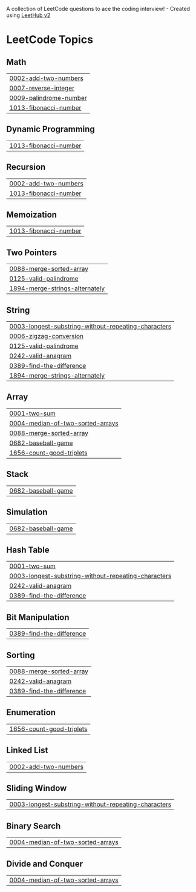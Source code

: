 A collection of LeetCode questions to ace the coding interview! - Created using [LeetHub v2](https://github.com/arunbhardwaj/LeetHub-2.0)
<!---LeetCode Topics Start-->
# LeetCode Topics
## Math
|  |
| ------- |
| [0002-add-two-numbers](https://github.com/An0nman/leetcode/tree/master/0002-add-two-numbers) |
| [0007-reverse-integer](https://github.com/An0nman/leetcode/tree/master/0007-reverse-integer) |
| [0009-palindrome-number](https://github.com/An0nman/leetcode/tree/master/0009-palindrome-number) |
| [1013-fibonacci-number](https://github.com/An0nman/leetcode/tree/master/1013-fibonacci-number) |
## Dynamic Programming
|  |
| ------- |
| [1013-fibonacci-number](https://github.com/An0nman/leetcode/tree/master/1013-fibonacci-number) |
## Recursion
|  |
| ------- |
| [0002-add-two-numbers](https://github.com/An0nman/leetcode/tree/master/0002-add-two-numbers) |
| [1013-fibonacci-number](https://github.com/An0nman/leetcode/tree/master/1013-fibonacci-number) |
## Memoization
|  |
| ------- |
| [1013-fibonacci-number](https://github.com/An0nman/leetcode/tree/master/1013-fibonacci-number) |
## Two Pointers
|  |
| ------- |
| [0088-merge-sorted-array](https://github.com/An0nman/leetcode/tree/master/0088-merge-sorted-array) |
| [0125-valid-palindrome](https://github.com/An0nman/leetcode/tree/master/0125-valid-palindrome) |
| [1894-merge-strings-alternately](https://github.com/An0nman/leetcode/tree/master/1894-merge-strings-alternately) |
## String
|  |
| ------- |
| [0003-longest-substring-without-repeating-characters](https://github.com/An0nman/leetcode/tree/master/0003-longest-substring-without-repeating-characters) |
| [0006-zigzag-conversion](https://github.com/An0nman/leetcode/tree/master/0006-zigzag-conversion) |
| [0125-valid-palindrome](https://github.com/An0nman/leetcode/tree/master/0125-valid-palindrome) |
| [0242-valid-anagram](https://github.com/An0nman/leetcode/tree/master/0242-valid-anagram) |
| [0389-find-the-difference](https://github.com/An0nman/leetcode/tree/master/0389-find-the-difference) |
| [1894-merge-strings-alternately](https://github.com/An0nman/leetcode/tree/master/1894-merge-strings-alternately) |
## Array
|  |
| ------- |
| [0001-two-sum](https://github.com/An0nman/leetcode/tree/master/0001-two-sum) |
| [0004-median-of-two-sorted-arrays](https://github.com/An0nman/leetcode/tree/master/0004-median-of-two-sorted-arrays) |
| [0088-merge-sorted-array](https://github.com/An0nman/leetcode/tree/master/0088-merge-sorted-array) |
| [0682-baseball-game](https://github.com/An0nman/leetcode/tree/master/0682-baseball-game) |
| [1656-count-good-triplets](https://github.com/An0nman/leetcode/tree/master/1656-count-good-triplets) |
## Stack
|  |
| ------- |
| [0682-baseball-game](https://github.com/An0nman/leetcode/tree/master/0682-baseball-game) |
## Simulation
|  |
| ------- |
| [0682-baseball-game](https://github.com/An0nman/leetcode/tree/master/0682-baseball-game) |
## Hash Table
|  |
| ------- |
| [0001-two-sum](https://github.com/An0nman/leetcode/tree/master/0001-two-sum) |
| [0003-longest-substring-without-repeating-characters](https://github.com/An0nman/leetcode/tree/master/0003-longest-substring-without-repeating-characters) |
| [0242-valid-anagram](https://github.com/An0nman/leetcode/tree/master/0242-valid-anagram) |
| [0389-find-the-difference](https://github.com/An0nman/leetcode/tree/master/0389-find-the-difference) |
## Bit Manipulation
|  |
| ------- |
| [0389-find-the-difference](https://github.com/An0nman/leetcode/tree/master/0389-find-the-difference) |
## Sorting
|  |
| ------- |
| [0088-merge-sorted-array](https://github.com/An0nman/leetcode/tree/master/0088-merge-sorted-array) |
| [0242-valid-anagram](https://github.com/An0nman/leetcode/tree/master/0242-valid-anagram) |
| [0389-find-the-difference](https://github.com/An0nman/leetcode/tree/master/0389-find-the-difference) |
## Enumeration
|  |
| ------- |
| [1656-count-good-triplets](https://github.com/An0nman/leetcode/tree/master/1656-count-good-triplets) |
## Linked List
|  |
| ------- |
| [0002-add-two-numbers](https://github.com/An0nman/leetcode/tree/master/0002-add-two-numbers) |
## Sliding Window
|  |
| ------- |
| [0003-longest-substring-without-repeating-characters](https://github.com/An0nman/leetcode/tree/master/0003-longest-substring-without-repeating-characters) |
## Binary Search
|  |
| ------- |
| [0004-median-of-two-sorted-arrays](https://github.com/An0nman/leetcode/tree/master/0004-median-of-two-sorted-arrays) |
## Divide and Conquer
|  |
| ------- |
| [0004-median-of-two-sorted-arrays](https://github.com/An0nman/leetcode/tree/master/0004-median-of-two-sorted-arrays) |
<!---LeetCode Topics End-->